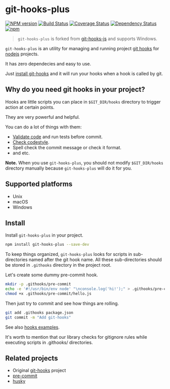 # git-hooks-plus

[![NPM version](https://badge.fury.io/js/git-hooks-plus.svg)](https://www.npmjs.com/package/git-hooks-plus) [![Build Status](https://travis-ci.org/xcatliu/git-hooks-plus.svg)](https://travis-ci.org/xcatliu/git-hooks-plus) [![Coverage Status](https://coveralls.io/repos/xcatliu/git-hooks-plus/badge.svg?branch=git-hooks-plus&service=github)](https://coveralls.io/github/xcatliu/git-hooks-plus?branch=git-hooks-plus) [![Dependency Status](https://david-dm.org/xcatliu/git-hooks-plus.svg)](https://david-dm.org/xcatliu/git-hooks-plus) [![npm](https://img.shields.io/npm/dm/git-hooks-plus.svg?maxAge=2592000)](https://www.npmjs.com/package/git-hooks-plus)

> `git-hooks-plus` is forked from [git-hooks-js](https://github.com/tarmolov/git-hooks-js) and supports Windows.

`git-hooks-plus` is an utility for managing and running project [git hooks](http://git-scm.com/docs/githooks) for [nodejs](http://nodejs.org/) projects.

It has zero dependecies and easy to use.

Just [install git-hooks](#install) and it will run your hooks when a hook is called by git.

## Why do you need git hooks in your project?
Hooks are little scripts you can place in `$GIT_DIR/hooks` directory to trigger action at certain points.

They are very powerful and helpful.

You can do a lot of things with them:

  * [Validate code](http://jshint.com/) and run tests before commit.
  * [Check codestyle](http://jscs.info/).
  * Spell check the commit message or check it format.
  * and etc.

**Note.** When you use `git-hooks-plus`, you should not modify `$GIT_DIR/hooks` directory manually because `git-hooks-plus` will do it for you.

## Supported platforms
  * Unix
  * macOS
  * Windows

## Install
Install `git-hooks-plus` in your project.
```bash
npm install git-hooks-plus --save-dev
```

To keep things organized, `git-hooks-plus` looks for scripts in sub-directories named after the git hook name.
All these sub-directories should be stored in `.githooks` directory in the project root.

Let's create some dummy pre-commit hook.
```bash
mkdir -p .githooks/pre-commit
echo -e '#!/usr/bin/env node' "\nconsole.log('hi!');" > .githooks/pre-commit/hello.js
chmod +x .githooks/pre-commit/hello.js
```

Then just try to commit and see how things are rolling.
```bash
git add .githooks package.json
git commit -m "Add git-hooks"
```

See also [hooks examples](examples).

It's worth to mention that our library checks for gitignore rules while executing scripts in .githooks/ directories.

## Related projects
  * Original [git-hooks](https://github.com/icefox/git-hooks) project
  * [pre-commit](https://github.com/observing/pre-commit)
  * [husky](https://github.com/typicode/husky)

